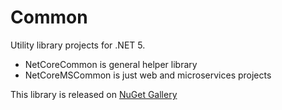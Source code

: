 # Common
Utility library projects for .NET 5. 
- NetCoreCommon is general helper library 
- NetCoreMSCommon is just web and microservices projects

This library is released on [NuGet Gallery](https://www.nuget.org/packages/NetCoreCommon/)
